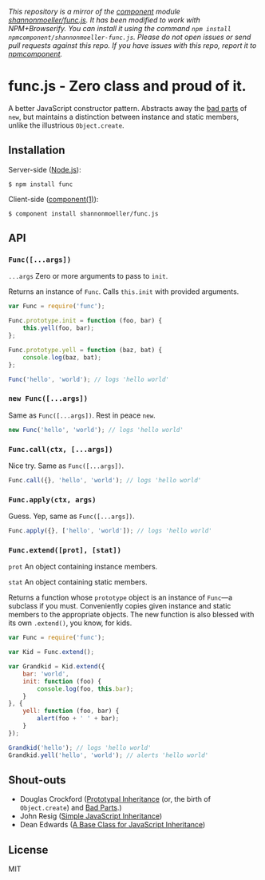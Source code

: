 *This repository is a mirror of the [component](http://component.io) module [shannonmoeller/func.js](http://github.com/shannonmoeller/func.js). It has been modified to work with NPM+Browserify. You can install it using the command `npm install npmcomponent/shannonmoeller-func.js`. Please do not open issues or send pull requests against this repo. If you have issues with this repo, report it to [npmcomponent](https://github.com/airportyh/npmcomponent).*
# func.js - Zero class and proud of it.

  A better JavaScript constructor pattern. Abstracts away the [bad parts][bad] of `new`, but maintains a distinction between instance and static members, unlike the illustrious `Object.create`.

## Installation

  Server-side ([Node.js][njs]):

    $ npm install func

  Client-side ([component(1)][cmp]):

    $ component install shannonmoeller/func.js

## API

### `Func([...args])`

  `...args` Zero or more arguments to pass to `init`.

  Returns an instance of `Func`. Calls `this.init` with provided arguments.

``` js
var Func = require('func');

Func.prototype.init = function (foo, bar) {
    this.yell(foo, bar);
};

Func.prototype.yell = function (baz, bat) {
    console.log(baz, bat);
};

Func('hello', 'world'); // logs 'hello world'
```

### `new Func([...args])`

  Same as `Func([...args])`. Rest in peace `new`.

``` js
new Func('hello', 'world'); // logs 'hello world'
```

### `Func.call(ctx, [...args])`

  Nice try. Same as `Func([...args])`.

``` js
Func.call({}, 'hello', 'world'); // logs 'hello world'
```

### `Func.apply(ctx, args)`

  Guess. Yep, same as `Func([...args])`.

``` js
Func.apply({}, ['hello', 'world']); // logs 'hello world'
```

### `Func.extend([prot], [stat])`

  `prot` An object containing instance members.

  `stat` An object containing static members.

  Returns a function whose `prototype` object is an instance of `Func`—a subclass if you must. Conveniently copies given instance and static members to the appropriate objects. The new function is also blessed with its own `.extend()`, you know, for kids.

``` js
var Func = require('func');

var Kid = Func.extend();

var Grandkid = Kid.extend({
    bar: 'world',
    init: function (foo) {
        console.log(foo, this.bar);
    }
}, {
    yell: function (foo, bar) {
        alert(foo + ' ' + bar);
    }
});

Grandkid('hello'); // logs 'hello world'
Grandkid.yell('hello', 'world'); // alerts 'hello world'
```

## Shout-outs

- Douglas Crockford ([Prototypal Inheritance][pty] (or, the birth of `Object.create`) and [Bad Parts][bad].)
- John Resig ([Simple JavaScript Inheritance][smp])
- Dean Edwards ([A Base Class for JavaScript Inheritance][bas])

## License

  MIT

[bad]: http://oreilly.com/javascript/excerpts/javascript-good-parts/bad-parts.html
[bas]: http://dean.edwards.name/weblog/2006/03/base
[cmp]: https://github.com/component
[njs]: http://nodejs.org
[pty]: http://javascript.crockford.com/prototypal.html
[smp]: http://ejohn.org/blog/simple-javascript-inheritance

